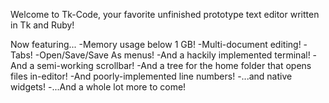 Welcome to Tk-Code, your favorite unfinished prototype text editor written in Tk and Ruby!

Now featuring...
-Memory usage below 1 GB!
-Multi-document editing!
-Tabs!
-Open/Save/Save As menus!
-And a hackily implemented terminal!
-And a semi-working scrollbar!
-And a tree for the home folder that opens files in-editor!
-And poorly-implemented line numbers!
-...and native widgets!
-...And a whole lot more to come!